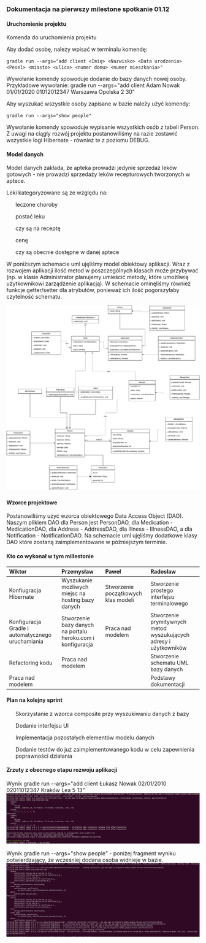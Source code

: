 ### Dokumentacja na pierwszy milestone spotkanie 01.12

#### Uruchomienie projektu

Komenda do uruchomienia projektu

Aby dodać osobę, należy wpisać w terminalu komendę:

```
gradle run --args="add client <Imię> <Nazwisko> <Data urodzenia> <Pesel> <miasto> <ulica> <numer domu> <numer mieszkania>"
```

Wywołanie komendy spowoduje dodanie do bazy danych nowej osoby. Przykładowe wywołanie: gradle run --args="add client Adam Nowak 01/01/2020 01012012347 Warszawa Opolska 2 30"

Aby wyszukać wszystkie osoby zapisane w bazie należy użyć komendy: 
```
gradle run --args="show people"
```
Wywołanie komendy spowoduje wypisanie wszystkich osób z tabeli Person. Z uwagi na ciągły rozwój projektu postanowiliśmy na razie zostawić wszystkie logi Hibernate - również te z poziomu DEBUG. 

#### Model danych

Model danych zakłada, że apteka prowadzi jedynie sprzedaż leków gotowych - nie prowadzi sprzedaży leków recepturowych tworzonych w aptece.

Leki kategoryzowane są ze względu na:

<ul>
    leczone choroby
</ul>
<ul>
    postać leku
</ul>
<ul>
    czy są na receptę
</ul>
<ul>
	cenę
</ul>
<ul>
	czy są obecnie dostępne w danej aptece
</ul>
W poniższym schemacie uml ujęliśmy model obiektowy aplikacji. Wraz z rozwojem aplikacji ilość metod w poszczególnych klasach może przybywać
(np. w klasie Administrator planujemy umieścić metody, które umożliwią użytkownikowi zarządzenie aplikacją).
W schemacie ominęliśmy również funkcje getter/setter dla atrybutów, ponieważ ich ilość pogorszyłaby czytelność schematu.

![Data Model](Drugshop.png)

#### Wzorce projektowe

Postanowiliśmy użyć wzorca obiektowego Data Access Object (DAO).
Naszym plikiem DAO dla Person jest PersonDAO,
dla Medication - MedicationDAO,
dla Address - AddressDAO,
dla Illness - IllnessDAO,
a dla Notification - NotificationDAO.
Na schemacie uml ujęliśmy dodatkowe klasy DAO które zostaną zaimplementowane w późniejszym terminie.
#### Kto co wykonał w tym millestonie

| Wiktor                                             | Przemysław                                                  | Paweł                               | Radosław                                                          |
| :------------------------------------------------- | :---------------------------------------------------------- | :---------------------------------- | :---------------------------------------------------------------- |
| Konfiugracja Hibernate                             | Wyszukanie możliwych miejsc na hosting bazy danych          | Stworzenie początkowych klas modeli | Stworzenie prostego interfejsu terminalowego                      |
| Konfiguracja Gradle i automatycznego uruchamiania  | Stworzenie bazy danych na portalu heroku.com i konfiguracja | Praca nad modelem                   | Stworzenie prymitywnych metod wyszukujących adresy i użytkowników |
| Refactoring kodu                                   | Praca nad modelem                                           |                                     | Stworzenie schematu UML bazy danych                               |
| Praca nad modelem                                  |                                                             |                                     | Podstawy dokumentacji                                             |

#### Plan na kolejny sprint

<ul>
    Skorzystanie z wzorca composite przy wyszukiwaniu danych z bazy
</ul>
<ul>
    Dodanie interfejsu UI
</ul>
<ul>
    Implementacja pozostałych elementów modelu danych
</ul>
<ul>
    Dodanie testów do już zaimplementowanego kodu w celu zapewnienia poprawności działania
</ul>

#### Zrzuty z obecnego etapu rozwoju aplikacji

Wynik gradle run --args="add client Łukasz Nowak 02/01/2010 02011012347 Kraków Lea 5 13"
![wynik gradle run add client](add_client_example.png)

Wynik gradle run --args="show people" - poniżej fragment wyniku potwierdzający, że wcześniej dodana osoba widnieje w bazie.
![wynik gradle run show people](show_people_example.png)
